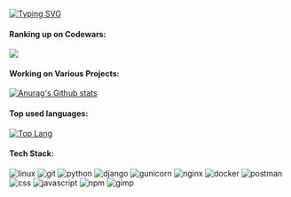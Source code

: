 [![Typing SVG](https://readme-typing-svg.demolab.com/?lines=Hi+there,+I+am+Meylis.+Currently;diving+into+captivating+world+of;web+development.&width=450)](https://git.io/typing-svg)

#### Ranking up on Codewars:

<img src="https://www.codewars.com/users/sabi70/badges/large" />

#### Working on Various Projects:

[![Anurag's Github stats](https://github-readme-stats.vercel.app/api?username=sabi70&show_icons=true&theme=dark#gh-dark-mode-only)](https://github.com/anuraghazra/github-readme-stats)

#### Top used languages:

[![Top Lang](https://github-readme-stats.vercel.app/api/top-langs/?username=sabi70&layout=compact&bg_color=DEG,e3f2fd,bbdefb,90caf9)](https://github.com/anuraghazra/github-readme-stats)

#### Tech Stack:

![linux](https://img.shields.io/badge/Linux-white?logo=linux&logoColor=black)
![git](https://img.shields.io/badge/git-orange?logo=git&logoColor=white)
![python](https://img.shields.io/badge/Python-blue?logo=python&logoColor=white)
![django](https://img.shields.io/badge/Django-green?logo=django&logoColor=white)
![gunicorn](https://img.shields.io/badge/Gunicorn-darkgreen?logo=gunicorn&logoColor=white)
![nginx](https://img.shields.io/badge/NGINX-0b6623?logo=nginx&logoColor=white)
![docker](https://img.shields.io/badge/Docker-white?logo=docker&logoColor=blue)
![postman](https://img.shields.io/badge/Postman-orange?logo=postman&logoColor=white)
![css](https://img.shields.io/badge/CSS-0096FF?logo=css&logoColor=white)
![javascript](https://img.shields.io/badge/JavaScript-yellow?logo=javascript&logoColor=yellow&labelColor=black)
![npm](https://img.shields.io/badge/NPM-red?logo=npm&logoColor=white)
![gimp](https://img.shields.io/badge/GIMP-white?logo=gimp&logoColor=grey)


